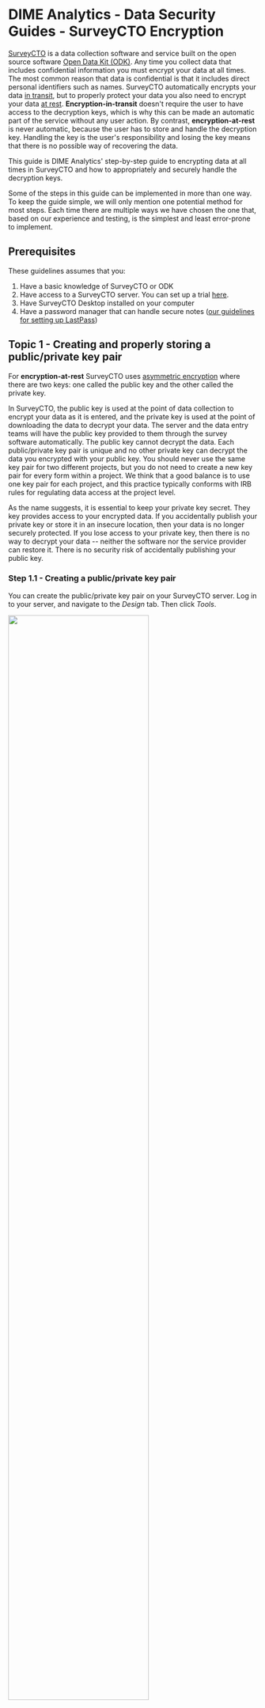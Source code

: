 # DIME Analytics - Data Security Guides - SurveyCTO Encryption

[SurveyCTO](https://www.surveycto.com/) is a data collection software and service built on the open source software [Open Data Kit (ODK)](https://opendatakit.org/).
Any time you collect data that includes confidential information you must encrypt your data at all times.
The most common reason that data is confidential is that it includes direct personal identifiers such as names.
SurveyCTO automatically encrypts your data [in transit](https://dimewiki.worldbank.org/wiki/Encryption#Encryption_in_Transit),
but to properly protect your data you also need to encrypt your data [at rest](https://dimewiki.worldbank.org/wiki/Encryption#Encryption_at_Rest).
**Encryption-in-transit** doesn't require the user to have access to the decryption keys, which is why this can be made an automatic part of the service without any user action.
By contrast, **encryption-at-rest** is never automatic, because the user has to store and handle the decryption key.
Handling the key is the user's responsibility and losing the key means that there is no possible way of recovering the data.

This guide is DIME Analytics' step-by-step guide to encrypting data at all times in SurveyCTO and how to appropriately and securely handle the decryption keys.

Some of the steps in this guide can be implemented in more than one way.
To keep the guide simple, we will only mention one potential method for most steps.
Each time there are multiple ways we have chosen the one that,
based on our experience and testing,
is the simplest and least error-prone to implement.

## Prerequisites

These guidelines assumes that you:

1. Have a basic knowledge of SurveyCTO or ODK
1. Have access to a SurveyCTO server. You can set up a trial [here](https://login.surveycto.com/signup/step1.html).
1. Have SurveyCTO Desktop installed on your computer
1. Have a password manager that can handle secure notes ([our guidelines for setting up LastPass](https://github.com/worldbank/dime-standards/blob/master/dime-research-standards/pillar-4-data-security/data-security-resources/password-manager-guidelines.md))

## Topic 1 - Creating and properly storing a public/private key pair

For **encryption-at-rest** SurveyCTO uses [asymmetric encryption](https://dimewiki.worldbank.org/wiki/Encryption#Asymmetric_Encryption)
where there are two keys: one called the public key and the other called the private key.

In SurveyCTO, the public key is used at the point of data collection to encrypt your data as it is entered,
and the private key is used at the point of downloading the data to decrypt your data.
The server and the data entry teams will have the public key provided to them through the survey software automatically.
The public key cannot decrypt the data.
Each public/private key pair is unique and no other private key can decrypt the data you encrypted with your public key.
You should never use the same key pair for two different projects,
but you do not need to create a new key pair for every form within a project.
We think that a good balance is to use one key pair for each project, and this practice typically conforms with IRB rules for regulating data access at the project level.


As the name suggests, it is essential to keep your private key secret. They key provides access to your encrypted data.
If you accidentally publish your private key or store it in an insecure location, then your data is no longer securely protected.
If you lose access to your private key, then there is no way to decrypt your data -- neither the software nor the service provider can restore it.
There is no security risk of accidentally publishing your public key.


### Step 1.1 - Creating a public/private key pair

You can create the public/private key pair on your SurveyCTO server.
Log in to your server, and navigate to the _Design_ tab. Then click _Tools_.

<img src="https://github.com/worldbank/dime-standards/blob/master/dime-research-standards/pillar-4-data-security/data-security-resources/img/scto-encrypt-create-1.png" width="75%"><!--- Image is read from master branch or use full URL-->

Then click _Create new key_ and then _Start key generator_

<img src="https://github.com/worldbank/dime-standards/blob/master/dime-research-standards/pillar-4-data-security/data-security-resources/img/scto-encrypt-create-2.png" width="75%"><!--- Image is read from master branch or use full URL-->

You then download the keys in two files (one file for each key).
The name you enter in the next screen has no cryptographic function.
It will only be used to name the files that will be downloaded to your computer.
If you were to enter _name_of_my_project_ then your keys will be generated with these names:

* `name_of_my_project_Public.pem`
* `name_of_my_project_PRIVATEDONOTSHARE.pem`

There is nothing special with a `.pem` file,
it is just a file with a long random string of text that is your key.
A `.pem` files can be open with any raw text editor.
For example, Notepad (Windows), TextEdit (Mac),
any code editor like Atom, Notepad++, Stata's do-file editor etc.
You might have to open the raw text editor first,
and open the `.pem` file from within the editor.
You will store the keys in a password manager,
and then delete these files on your computer.
Be sure to give the key files a name that you can recognize easily.

<img src="https://github.com/worldbank/dime-standards/blob/master/dime-research-standards/pillar-4-data-security/data-security-resources/img/scto-encrypt-create-3.png" width="75%"><!--- Image is read from master branch or use full URL-->

When you download the keys,
make sure that they are not downloaded to a folder that is synced to the cloud,
for example, Dropbox or OneDrive.
We do not want these keys to be sent to the cloud.
After storing these keys in a password manager,
delete these files from every local location they are saved in (such as the Downloads folder).
If they keys were already sent to the cloud,
then there is no way to fully delete them.


### Step 1.2 - Securely share and long term store the key pair

Saving the key pair in a regular folder on your computer is not a secure enough way of storing the key files.
Instead, our recommendation is that the key is stored in a password manager.
Make sure that you have a password manager set up and
that you are comfortable using it before proceeding with these instructions.
We will provide instructions for the password manager LastPass,
but this can be done in other password managers too.
A secure alternative to saving to storing the keys in a password manager
is to store the keys in an [encrypted folder](https://github.com/worldbank/dime-standards/blob/master/dime-research-standards/pillar-4-data-security/data-security-resources/veracrypt-guidelines.md)
on your computer,
but then you still need to store the key to the encrypted folder in a password manager.

Go to [LastPass](https://www.lastpass.com), log in to your vault and
click the plus sign in the red circle to create a new item.
When asked what item to create, select _Secure Note_.

<img src="https://github.com/worldbank/dime-standards/blob/master/dime-research-standards/pillar-4-data-security/data-security-resources/img/scto-encrypt-store-1.png" width="50%"><!--- Image is read from master branch or use full URL-->

Then open up the two `.pem` key files you created and downloaded from your SurveyCTO server.
Remember that you can open them in a raw text editor (Notepad or TextEdit),
or in a code editor (Atom, Notepad++, the do-file editor, RStudio etc.).
Copy all the content of both key files into the secure note.
Make sure that you copy all content including the headers `-----BEGING PUBLIC KEY-----`.
See example in the image below.

You should also make sure that you give a good name to your secure note with the keys.
This key is likely to be stored for years and
the name you give the key should make sense to you and to all other team members -
both current and future - in this project.

If you are using LastPass for many keys and passwords,
then it is good to organize all your secure items in folders.

<img src="https://github.com/worldbank/dime-standards/blob/master/dime-research-standards/pillar-4-data-security/data-security-resources/img/scto-encrypt-store-2.png" width="75%"><!--- Image is read from master branch or use full URL-->

### Step 1.3 - Delete the key files from your computers hard drive

A system of encryption is only as strong as its weakest link.
There is no point in storing the keys safely in a password manager,
if we also store them locally on our computers.
So the next step is to make sure that you have deleted the two key files from your computer.
Make sure to permanently delete them from your system by also emptying the _Recycle Bin_ (Windows) or the _Trash_ (Mac).

## Topic 2 - Using your public key to encrypt your data in SurveyCTO

So far we have only prepared and properly stored
the cryptographic information we need to encrypt our data at rest,
but nothing is yet encrypted.
You can only encrypt a questionnaire when you create a new form on SurveyCTO's server.
If you already have a form on your server that you want to encrypt,
then you will have to copy the existing form to a new form,
and encrypt the new form at the time of creating it.
There are two methods to encrypt a SurveyCTO form.
If you are developing your form in Excel, then you should use method B.

### Encryption method A - Online form builder

Go to the _Design_ tab in your SurveyCTO server. Click _Start new form_.

<img src="https://github.com/worldbank/dime-standards/blob/master/dime-research-standards/pillar-4-data-security/data-security-resources/img/scto-encrypt-1.png" width="75%"><!--- Image is read from master branch or use full URL-->

Then give your new form a name and after turning on _Advanced Settings_. Then make sure that the checkbox "_Do you want this form's data to be encrypted?_" is checked. Click _Next_.

<img src="https://github.com/worldbank/dime-standards/blob/master/dime-research-standards/pillar-4-data-security/data-security-resources/img/scto-encrypt-a1.png" width="75%"><!--- Image is read from master branch or use full URL-->

Then select "_Paste public key text:_",
and then go to your secure note in your password manager and copy the public key.
Make sure that you only copy the public key,
and make sure that key header `-----BEGIN PUBLIC KEY-----`
and the key footer `-----END PUBLIC KEY-----` are included.
Then click _Next_ and then complete your form.
SurveyCTO will test that there are no errors in the public key,
but you should never start collecting data using an encrypted form before
you have followed our test instructions below.

<img src="https://github.com/worldbank/dime-standards/blob/master/dime-research-standards/pillar-4-data-security/data-security-resources/img/scto-encrypt-a2.png" width="75%"><!--- Image is read from master branch or use full URL-->

### Encryption method B - Excel sheet form definition

In your Excel file where you are developing your SurveyCTO form,
go to the _settings_ tab.
In the _settings_ tab there is a column called `public_key`.
Paste the value of the public key in the cell in the first row of that column.
In this method it is important that you do **not** include
the  key header `-----BEGIN PUBLIC KEY-----`
and the key footer `-----END PUBLIC KEY-----`. See example below.

<img src="https://github.com/worldbank/dime-standards/blob/master/dime-research-standards/pillar-4-data-security/data-security-resources/img/scto-encrypt-b1.png" width="25%"><!--- Image is read from master branch or use full URL-->

Go to the _Design_ tab in your SurveyCTO server. Click _Upload form definition_.

<img src="https://github.com/worldbank/dime-standards/blob/master/dime-research-standards/pillar-4-data-security/data-security-resources/img/scto-encrypt-1.png" width="75%"><!--- Image is read from master branch or use full URL-->

Upload the form you with the public key included in the settings tab,
and then follow the instructions as normal.
SurveyCTO will test that there are no errors in the public key,
but you should never start collecting data using an encrypted form before
you have followed our test instructions below.

## Topic 3 - Publishable fields

One often overlooked feature when encrypting forms are publishable fields.
Publishable fields are fields for which
the collected data remain unencrypted even when the form is encrypted.
This data can be downloaded without providing the public key.

Here is one example where publishable fields can be useful.
Let's say you have hired a survey firm to collect data.
This survey firm wants to be able to download data from the SurveyCTO server to track progress,
but the IRB of your project does not allow you to share the respondents' data with the survey firm.
It is unlikely that the survey firm needs all data to track progress,
and often you do not need any respondent data other than respondent ID
and survey metadata such as consent, completion, revisit information, and so on.
In this case you decide together with the survey firm
on a minimal list of fields that they need to track progress.
If all of these variables are _not_ sensitive (which often is the case)
then you can make all of them publishable.
Then you can give the survey firm permission to download data from the server
or view it in the Data Explorer,
but as long as they do not have access to the private key,
they have no access to fields that are not made publishable.

To make a field publishable, you simply write "_yes_" in the _publishable_ column in the _survey_ tab in the questionnaire form.

To download the publishable data, go to the _Export_ tab in your SurveyCTO server.
Find your form and click "_Download for data_".
Then in the two sections as normal,
but in the "_Fields to include_" make sure that the checkbox
"_Publishable fields only (if you don't have the private key)_" is checked.
Then click _Download .csv now_.

<img src="https://github.com/worldbank/dime-standards/blob/master/dime-research-standards/pillar-4-data-security/data-security-resources/img/scto-publish-1.png" width="75%"><!--- Image is read from master branch or use full URL-->

## Topic 4 - Using your private key to decrypt your data in SurveyCTO

Technically you can download encrypted data from your SurveyCTO server using a browser,
but then you first need to save your private key in a file on your computer.
In the workflow we recommend,
you avoid ever storing the private key in a file on your computer
after you have saved it in a password manager.
Instead, we recommend to only download data using [SurveyCTO Desktop](https://docs.surveycto.com/desktop/)
as you can copy your key from your password manager and paste it
without having to save it in a file first.

In SurveyCTO Desktop you log in to your server,
and click _Sync_ in the menu to the left.
Fill in the information as normal,
and in step 2 you need to paste the private key. See image below.
Go to your password manager and copy your private key.
Remember to include the header `-----BEGIN RSA PRIVATE KEY-----`
and the footer `-----END RSA PRIVATE KEY-----`.
Once you have copied it to your clipboard
(ctrl-C on Windows and command-C on Mac)
then simply click the _PASTE KEY_ button in SurveyCTO Desktop.
If the key you pasted is on the expected format,
then you will see a green checkmark
and the text "_Private key successfully pasted_".
However, SurveyCTO has not tested if you pasted the correct key,
it will only test that when you are actually downloading data.
If you have pasted the incorrect key, then you will get an error
and you will not be able to read the data.

<img src="https://github.com/worldbank/dime-standards/blob/master/dime-research-standards/pillar-4-data-security/data-security-resources/img/scto-sync-1.png" width="75%"><!--- Image is read from master branch or use full URL-->

## Topic 5 - Testing your setup before collecting real data

Testing your encryption and decryption workflow is easy
but we cannot stress enough how important it is that
you do indeed test the workflow before you start to collect real data.

The first thing you want to make sure that your form is indeed encrypted.
The easiest way to do that is to log in to your server and go to the _Design_ tab.
Find your survey and see if the icon for encryption is an open or closed padlock.
See the examples below where the form named _encrypted_form_ has a closed padlock
and the form named _unencrypted_form_ has an open padlock.
IF the padlock is closed then you know that all fields that
are **not** listed as publishable will be encrypted during data collection.

<img src="https://github.com/worldbank/dime-standards/blob/master/dime-research-standards/pillar-4-data-security/data-security-resources/img/scto-test-1.png" width="100%"><!--- Image is read from master branch or use full URL-->

However, there is a second thing you really want to test,
and that is to make sure you are able to decrypt the encrypted data.
To test your that you can decrypt data,
simply submit one test data submission,
then copy the private key from your password manager,
and use SurveyCTO Desktop to download your test submission.
If you are able to see the data that was collected in encrypted fields,
then you know that you will also be able to decrypt real data
once you starting to collect it.
